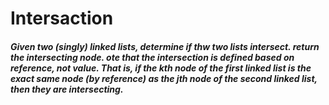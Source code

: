 # Intersaction

##### Given two (singly) linked lists, determine if thw two lists intersect. return the intersecting node. ote that the intersection is defined based on reference, not value. That is, if the kth node of the first linked list is the exact same node (by reference) as the jth node of the second linked list, then they are intersecting.